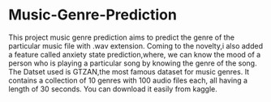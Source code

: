 # Music-Genre-Prediction
This project music genre prediction aims to predict the genre of the particular music file with .wav extension.
Coming to the novelty,i also added a feature called anxiety state prediction,where,
we can know the mood of a person who is playing a particular song by knowing the genre of the song.
The Datset used is GTZAN,the most famous dataset for music genres.
It contains a collection of 10 genres with 100 audio files each, all having a length of 30 seconds.
You can download it easily from kaggle.
